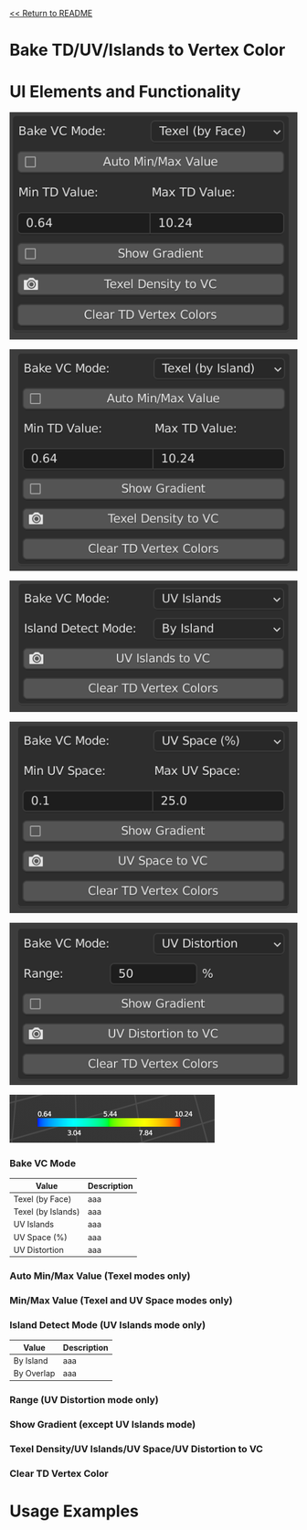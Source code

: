[<< Return to README](../README.md#documentation)

# Bake TD/UV/Islands to Vertex Color



# UI Elements and Functionality

![Bake TD Face](./images/ui/bake_texel_face_panel.png)

![Bake TD Island](./images/ui/bake_texel_island_panel.png)

![Bake Islands](./images/ui/bake_islands_panel.png)

![Bake UV Face](./images/ui/bake_uv_panel.png)

![Bake Distortion](./images/ui/bake_distortion_panel.png)

![Bake Gradient](./images/ui/gradient.png)

### Bake VC Mode

| Value              | Description |
|--------------------|-------------|
| Texel (by Face)    | aaa         | 
| Texel (by Islands) | aaa         |
| UV Islands         | aaa         |
| UV Space (%)       | aaa         |
| UV Distortion      | aaa         |

### Auto Min/Max Value (Texel modes only)

### Min/Max Value (Texel and UV Space modes only)

### Island Detect Mode (UV Islands mode only)

| Value      | Description |
|------------|-------------|
| By Island  | aaa         | 
| By Overlap | aaa         |

### Range (UV Distortion mode only)

### Show Gradient (except UV Islands mode)

### Texel Density/UV Islands/UV Space/UV Distortion to VC

### Clear TD Vertex Color

# Usage Examples